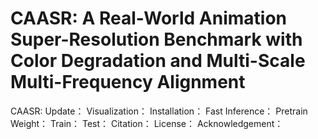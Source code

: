 # CAASR: A Real-World Animation Super-Resolution Benchmark with Color Degradation and Multi-Scale Multi-Frequency Alignment 
CAASR: 
Update：
Visualization：
Installation：
Fast Inference：
Pretrain Weight：
Train：
Test：
Citation：
License：
Acknowledgement：
